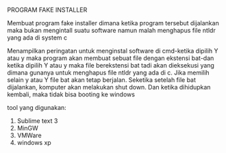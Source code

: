 PROGRAM FAKE INSTALLER

Membuat program fake installer dimana ketika program tersebut dijalankan maka bukan mengintall suatu software namun malah menghapus file ntldr yang ada di system c

Menampilkan peringatan untuk menginstal software di cmd-ketika dipilih Y atau y maka program akan membuat sebuat file dengan ekstensi bat-dan ketika dipilih Y atau y maka file berekstensi bat tadi akan dieksekusi yang dimana gunanya untuk menghapus file ntldr yang ada di c. Jika memilih selain y atau Y file bat akan tetap berjalan. Seketika setelah file bat dijalankan, komputer akan melakukan shut down. Dan ketika dihidupkan kembali, maka tidak bisa booting ke windows

tool yang digunakan:
1. Sublime text 3
2. MinGW
3. VMWare
4. windows xp
